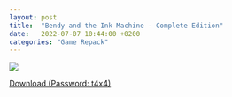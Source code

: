 ```yaml
---
layout: post
title:  "Bendy and the Ink Machine - Complete Edition"
date:   2022-07-07 10:44:00 +0200
categories: "Game Repack"
---
```

<img src="https://i.imgur.com/qkVaebR.png"/> <br>


<a href="https://0a0bin.klowdee.host/?21a9c631555a1114#5dtXpModCHJmBdUZygHLXA27iBh93cPN6dkUGsXe1xUi">Download (Password: t4x4)</a>
